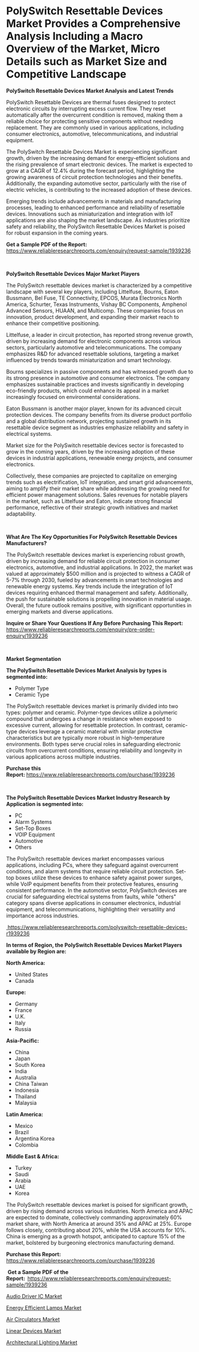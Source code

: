 <p><h1>PolySwitch Resettable Devices Market Provides a Comprehensive Analysis Including a Macro Overview of the Market, Micro Details such as Market Size and Competitive Landscape</h1></p><p><strong>PolySwitch Resettable Devices Market Analysis and Latest Trends</strong></p>
<p><p>PolySwitch Resettable Devices are thermal fuses designed to protect electronic circuits by interrupting excess current flow. They reset automatically after the overcurrent condition is removed, making them a reliable choice for protecting sensitive components without needing replacement. They are commonly used in various applications, including consumer electronics, automotive, telecommunications, and industrial equipment.</p><p>The PolySwitch Resettable Devices Market is experiencing significant growth, driven by the increasing demand for energy-efficient solutions and the rising prevalence of smart electronic devices. The market is expected to grow at a CAGR of 12.4% during the forecast period, highlighting the growing awareness of circuit protection technologies and their benefits. Additionally, the expanding automotive sector, particularly with the rise of electric vehicles, is contributing to the increased adoption of these devices.</p><p>Emerging trends include advancements in materials and manufacturing processes, leading to enhanced performance and reliability of resettable devices. Innovations such as miniaturization and integration with IoT applications are also shaping the market landscape. As industries prioritize safety and reliability, the PolySwitch Resettable Devices Market is poised for robust expansion in the coming years.</p></p>
<p><strong>Get a Sample PDF of the Report:&nbsp;</strong> <a href="https://www.reliableresearchreports.com/enquiry/request-sample/1939236?utm_campaign=13&utm_medium=2&utm_source=Github&utm_content=ia&utm_term=11022025&utm_id=polyswitch-resettable-devices">https://www.reliableresearchreports.com/enquiry/request-sample/1939236</a></p>
<p>&nbsp;</p>
<p><strong>PolySwitch Resettable Devices Major Market Players</strong></p>
<p><p>The PolySwitch resettable devices market is characterized by a competitive landscape with several key players, including Littelfuse, Bourns, Eaton Bussmann, Bel Fuse, TE Connectivity, EPCOS, Murata Electronics North America, Schurter, Texas Instruments, Vishay BC Components, Amphenol Advanced Sensors, HUAAN, and Multicomp. These companies focus on innovation, product development, and expanding their market reach to enhance their competitive positioning.</p><p>Littelfuse, a leader in circuit protection, has reported strong revenue growth, driven by increasing demand for electronic components across various sectors, particularly automotive and telecommunications. The company emphasizes R&D for advanced resettable solutions, targeting a market influenced by trends towards miniaturization and smart technology.</p><p>Bourns specializes in passive components and has witnessed growth due to its strong presence in automotive and consumer electronics. The company emphasizes sustainable practices and invests significantly in developing eco-friendly products, which could enhance its appeal in a market increasingly focused on environmental considerations.</p><p>Eaton Bussmann is another major player, known for its advanced circuit protection devices. The company benefits from its diverse product portfolio and a global distribution network, projecting sustained growth in its resettable device segment as industries emphasize reliability and safety in electrical systems.</p><p>Market size for the PolySwitch resettable devices sector is forecasted to grow in the coming years, driven by the increasing adoption of these devices in industrial applications, renewable energy projects, and consumer electronics.</p><p>Collectively, these companies are projected to capitalize on emerging trends such as electrification, IoT integration, and smart grid advancements, aiming to amplify their market share while addressing the growing need for efficient power management solutions. Sales revenues for notable players in the market, such as Littelfuse and Eaton, indicate strong financial performance, reflective of their strategic growth initiatives and market adaptability.</p></p>
<p>&nbsp;</p>
<p><strong>What Are The Key Opportunities For PolySwitch Resettable Devices Manufacturers?</strong></p>
<p><p>The PolySwitch resettable devices market is experiencing robust growth, driven by increasing demand for reliable circuit protection in consumer electronics, automotive, and industrial applications. In 2022, the market was valued at approximately $500 million and is projected to witness a CAGR of 5-7% through 2030, fueled by advancements in smart technologies and renewable energy systems. Key trends include the integration of IoT devices requiring enhanced thermal management and safety. Additionally, the push for sustainable solutions is propelling innovation in material usage. Overall, the future outlook remains positive, with significant opportunities in emerging markets and diverse applications.</p></p>
<p><strong>Inquire or Share Your Questions If Any Before Purchasing This Report:</strong> <a href="https://www.reliableresearchreports.com/enquiry/pre-order-enquiry/1939236?utm_campaign=13&utm_medium=2&utm_source=Github&utm_content=ia&utm_term=11022025&utm_id=polyswitch-resettable-devices">https://www.reliableresearchreports.com/enquiry/pre-order-enquiry/1939236</a></p>
<p>&nbsp;</p>
<p><strong>Market Segmentation</strong></p>
<p><strong>The PolySwitch Resettable Devices Market Analysis by types is segmented into:</strong></p>
<p><ul><li>Polymer Type</li><li>Ceramic Type</li></ul></p>
<p><p>The PolySwitch resettable devices market is primarily divided into two types: polymer and ceramic. Polymer-type devices utilize a polymeric compound that undergoes a change in resistance when exposed to excessive current, allowing for resettable protection. In contrast, ceramic-type devices leverage a ceramic material with similar protective characteristics but are typically more robust in high-temperature environments. Both types serve crucial roles in safeguarding electronic circuits from overcurrent conditions, ensuring reliability and longevity in various applications across multiple industries.</p></p>
<p><strong>Purchase this Report:&nbsp;</strong><a href="https://www.reliableresearchreports.com/purchase/1939236?utm_campaign=13&utm_medium=2&utm_source=Github&utm_content=ia&utm_term=11022025&utm_id=polyswitch-resettable-devices">https://www.reliableresearchreports.com/purchase/1939236</a></p>
<p>&nbsp;</p>
<p><strong>The PolySwitch Resettable Devices Market Industry Research by Application is segmented into:</strong></p>
<p><ul><li>PC</li><li>Alarm Systems</li><li>Set-Top Boxes</li><li>VOIP Equipment</li><li>Automotive</li><li>Others</li></ul></p>
<p><p>The PolySwitch resettable devices market encompasses various applications, including PCs, where they safeguard against overcurrent conditions, and alarm systems that require reliable circuit protection. Set-top boxes utilize these devices to enhance safety against power surges, while VoIP equipment benefits from their protective features, ensuring consistent performance. In the automotive sector, PolySwitch devices are crucial for safeguarding electrical systems from faults, while "others" category spans diverse applications in consumer electronics, industrial equipment, and telecommunications, highlighting their versatility and importance across industries.</p></p>
<p><a href="https://www.reliableresearchreports.com/polyswitch-resettable-devices-r1939236?utm_campaign=13&utm_medium=2&utm_source=Github&utm_content=ia&utm_term=11022025&utm_id=polyswitch-resettable-devices">&nbsp;https://www.reliableresearchreports.com/polyswitch-resettable-devices-r1939236</a></p>
<p><strong>In terms of Region, the PolySwitch Resettable Devices Market Players available by Region are:</strong></p>
<p>
    <p> <strong> North America: </strong>
        <ul>
            <li>United States</li>
            <li>Canada</li>
        </ul>
        </p> 
    <p> <strong> Europe: </strong>
        <ul>
            <li>Germany</li>
            <li>France</li>
            <li>U.K.</li>
            <li>Italy</li>
            <li>Russia</li>
        </ul>
        </p> 
    <p> <strong> Asia-Pacific: </strong>
        <ul>
            <li>China</li>
            <li>Japan</li>
            <li>South Korea</li>
            <li>India</li>
            <li>Australia</li>
            <li>China Taiwan</li>
            <li>Indonesia</li>
            <li>Thailand</li>
            <li>Malaysia</li>
        </ul>
        </p> 
    <p> <strong> Latin America: </strong>
        <ul>
            <li>Mexico</li>
            <li>Brazil</li>
            <li>Argentina Korea</li>
            <li>Colombia</li>
        </ul>
        </p> 
    <p> <strong> Middle East & Africa: </strong>
        <ul>
            <li>Turkey</li>
            <li>Saudi</li>
            <li>Arabia</li>
            <li>UAE</li>
            <li>Korea</li>
        </ul>
    </p>
    </p>
<p><p>The PolySwitch resettable devices market is poised for significant growth, driven by rising demand across various industries. North America and APAC are expected to dominate, collectively commanding approximately 60% market share, with North America at around 35% and APAC at 25%. Europe follows closely, contributing about 20%, while the USA accounts for 10%. China is emerging as a growth hotspot, anticipated to capture 15% of the market, bolstered by burgeoning electronics manufacturing demand.</p></p>
<p><strong>Purchase this Report: </strong><a href="https://www.reliableresearchreports.com/purchase/1939236?utm_campaign=13&utm_medium=2&utm_source=Github&utm_content=ia&utm_term=11022025&utm_id=polyswitch-resettable-devices">https://www.reliableresearchreports.com/purchase/1939236</a></p>
<p>&nbsp;<strong>Get a Sample PDF of the Report:&nbsp;&nbsp;</strong><a href="https://www.reliableresearchreports.com/enquiry/request-sample/1939236?utm_campaign=13&utm_medium=2&utm_source=Github&utm_content=ia&utm_term=11022025&utm_id=polyswitch-resettable-devices">https://www.reliableresearchreports.com/enquiry/request-sample/1939236</a></p>
<p><strong></strong></p>
<p><p><a href="https://github.com/peddicehle/Market-Research-Report-List-1/blob/main/audio-driver-ic-market.md?utm_campaign=13&utm_medium=2&utm_source=Github&utm_content=ia&utm_term=11022025&utm_id=polyswitch-resettable-devices">Audio Driver IC Market</a></p><p><a href="https://github.com/raffadongraffadong/Market-Research-Report-List-1/blob/main/energy-efficient-lamps-market.md?utm_campaign=13&utm_medium=2&utm_source=Github&utm_content=ia&utm_term=11022025&utm_id=polyswitch-resettable-devices">Energy Efficient Lamps Market</a></p><p><a href="https://github.com/abantolemox08/Market-Research-Report-List-1/blob/main/air-circulators-market.md?utm_campaign=13&utm_medium=2&utm_source=Github&utm_content=ia&utm_term=11022025&utm_id=polyswitch-resettable-devices">Air Circulators Market</a></p><p><a href="https://github.com/njockebogris/Market-Research-Report-List-1/blob/main/linear-devices-market.md?utm_campaign=13&utm_medium=2&utm_source=Github&utm_content=ia&utm_term=11022025&utm_id=polyswitch-resettable-devices">Linear Devices Market</a></p><p><a href="https://github.com/ahmalaloanne/Market-Research-Report-List-1/blob/main/architectural-lighting-market.md?utm_campaign=13&utm_medium=2&utm_source=Github&utm_content=ia&utm_term=11022025&utm_id=polyswitch-resettable-devices">Architectural Lighting Market</a></p></p>
